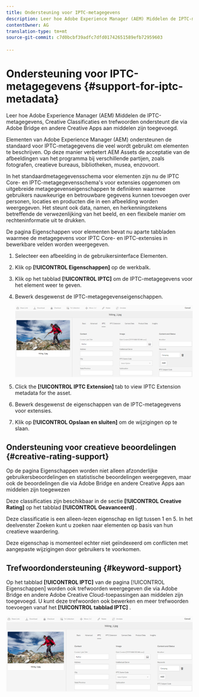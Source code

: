 ```yaml
---
title: Ondersteuning voor IPTC-metagegevens
description: Leer hoe Adobe Experience Manager (AEM) Middelen de IPTC-metagegevens, Creative Classificaties en trefwoorden ondersteunt die via Adobe Bridge en andere Creative Apps aan middelen zijn toegevoegd.
contentOwner: AG
translation-type: tm+mt
source-git-commit: c7d0bcbf39adfc7dfd01742651589efb72959603

---
```



# Ondersteuning voor IPTC-metagegevens {#support-for-iptc-metadata}

Leer hoe Adobe Experience Manager (AEM) Middelen de IPTC-metagegevens, Creative Classificaties en trefwoorden ondersteunt die via Adobe Bridge en andere Creative Apps aan middelen zijn toegevoegd.

Elementen van Adobe Experience Manager (AEM) ondersteunen de standaard voor IPTC-metagegevens die veel wordt gebruikt om elementen te beschrijven. Op deze manier verbetert AEM Assets de acceptatie van de afbeeldingen van het programma bij verschillende partijen, zoals fotografen, creatieve bureaus, bibliotheken, musea, enzovoort.

In het standaardmetagegevensschema voor elementen zijn nu de IPTC Core- en IPTC-metagegevensschema&#39;s voor extensies opgenomen om uitgebreide metagegevenseigenschappen te definiëren waarmee gebruikers nauwkeurige en betrouwbare gegevens kunnen toevoegen over personen, locaties en producten die in een afbeelding worden weergegeven. Het steunt ook data, namen, en herkenningstekens betreffende de verwezenlijking van het beeld, en een flexibele manier om rechteninformatie uit te drukken.

De pagina Eigenschappen voor elementen bevat nu aparte tabbladen waarmee de metagegevens voor IPTC Core- en IPTC-extensies in bewerkbare velden worden weergegeven.

1. Selecteer een afbeelding in de gebruikersinterface Elementen.
1. Klik op **[!UICONTROL Eigenschappen]** op de werkbalk.
1. Klik op het tabblad **[!UICONTROL IPTC]** om de IPTC-metagegevens voor het element weer te geven.
1. Bewerk desgewenst de IPTC-metagegevenseigenschappen.

   ![iptc_tab](assets/keywords-in-iptc-tab.png)

1. Click the **[!UICONTROL IPTC Extension]** tab to view IPTC Extension metadata for the asset.
1. Bewerk desgewenst de eigenschappen van de IPTC-metagegevens voor extensies.
1. Klik op **[!UICONTROL Opslaan en sluiten]** om de wijzigingen op te slaan.

## Ondersteuning voor creatieve beoordelingen {#creative-rating-support}

Op de pagina Eigenschappen worden niet alleen afzonderlijke gebruikersbeoordelingen en statistische beoordelingen weergegeven, maar ook de beoordelingen die via Adobe Bridge en andere Creative Apps aan middelen zijn toegewezen

Deze classificaties zijn beschikbaar in de sectie **[!UICONTROL Creative Rating]** op het tabblad **[!UICONTROL Geavanceerd]** .

Deze classificatie is een alleen-lezen eigenschap en ligt tussen 1 en 5. In het deelvenster Zoeken kunt u zoeken naar elementen op basis van hun creatieve waardering.

Deze eigenschap is momenteel echter niet geïndexeerd om conflicten met aangepaste wijzigingen door gebruikers te voorkomen.

## Trefwoordondersteuning {#keyword-support}

Op het tabblad **[!UICONTROL IPTC]** van de pagina [!UICONTROL Eigenschappen] worden ook trefwoorden weergegeven die via Adobe Bridge en andere Adobe Creative Cloud-toepassingen aan middelen zijn toegevoegd. U kunt deze trefwoorden ook bewerken en meer trefwoorden toevoegen vanaf het **[!UICONTROL tabblad IPTC]** .

![keywords](assets/keywords-in-iptc-tab.png)
